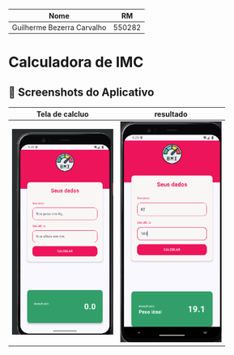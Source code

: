 |           Nome             |   RM   |
|----------------------------|--------|
| Guilherme Bezerra Carvalho | 550282 |

# Calculadora de IMC

## 📱 Screenshots do Aplicativo

| Tela de calcluo                              | resultado                                    |
|----------------------------------------------|----------------------------------------------|
| <img src="assets/telaLimpa.png" width="200"/> | <img src="assets/telaResultado.png" width="200"/> | 